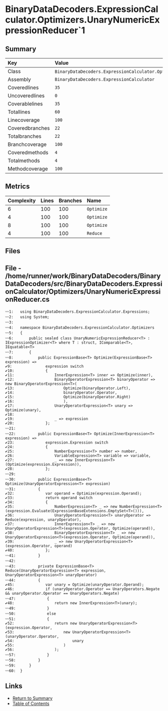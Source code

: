 ﻿# BinaryDataDecoders.ExpressionCalculator.Optimizers.UnaryNumericExpressionReducer`1

## Summary

| Key             | Value                                                                                |
| :-------------- | :----------------------------------------------------------------------------------- |
| Class           | `BinaryDataDecoders.ExpressionCalculator.Optimizers.UnaryNumericExpressionReducer`1` |
| Assembly        | `BinaryDataDecoders.ExpressionCalculator`                                            |
| Coveredlines    | `35`                                                                                 |
| Uncoveredlines  | `0`                                                                                  |
| Coverablelines  | `35`                                                                                 |
| Totallines      | `60`                                                                                 |
| Linecoverage    | `100`                                                                                |
| Coveredbranches | `22`                                                                                 |
| Totalbranches   | `22`                                                                                 |
| Branchcoverage  | `100`                                                                                |
| Coveredmethods  | `4`                                                                                  |
| Totalmethods    | `4`                                                                                  |
| Methodcoverage  | `100`                                                                                |

## Metrics

| Complexity | Lines | Branches | Name       |
| :--------- | :---- | :------- | :--------- |
| 6          | 100   | 100      | `Optimize` |
| 4          | 100   | 100      | `Optimize` |
| 8          | 100   | 100      | `Optimize` |
| 4          | 100   | 100      | `Reduce`   |

## Files

## File - /home/runner/work/BinaryDataDecoders/BinaryDataDecoders/src/BinaryDataDecoders.ExpressionCalculator/Optimizers/UnaryNumericExpressionReducer.cs

```CSharp
〰1:   using BinaryDataDecoders.ExpressionCalculator.Expressions;
〰2:   using System;
〰3:   
〰4:   namespace BinaryDataDecoders.ExpressionCalculator.Optimizers
〰5:   {
〰6:       public sealed class UnaryNumericExpressionReducer<T> : IExpressionOptimizer<T> where T : struct, IComparable<T>, IEquatable<T>
〰7:       {
〰8:           public ExpressionBase<T> Optimize(ExpressionBase<T> expression) =>
✔9:               expression switch
✔10:              {
✔11:                  InnerExpression<T> inner => Optimize(inner),
✔12:                  BinaryOperatorExpression<T> binaryOperator => new BinaryOperatorExpression<T>(
✔13:                      Optimize(binaryOperator.Left),
✔14:                      binaryOperator.Operator,
✔15:                      Optimize(binaryOperator.Right)
✔16:                      ),
✔17:                  UnaryOperatorExpression<T> unary => Optimize(unary),
✔18:  
✔19:                  _ => expression
✔20:              };
〰21:  
〰22:          public ExpressionBase<T> Optimize(InnerExpression<T> expression) =>
✔23:              expression.Expression switch
✔24:              {
✔25:                  NumberExpression<T> number => number,
✔26:                  VariableExpression<T> variable => variable,
✔27:                  _ => new InnerExpression<T>(Optimize(expression.Expression)),
✔28:              };
〰29:  
〰30:          public ExpressionBase<T> Optimize(UnaryOperatorExpression<T> expression)
〰31:          {
✔32:              var operand = Optimize(expression.Operand);
✔33:              return operand switch
✔34:              {
✔35:                  NumberExpression<T> _ => new NumberExpression<T>(expression.Evaluate(ExpressionBaseExtensions.EmptySet<T>())),
✔36:                  UnaryOperatorExpression<T> unaryOperator => Reduce(expression, unaryOperator),
✔37:                  InnerExpression<T> _ => new UnaryOperatorExpression<T>(expression.Operator, Optimize(operand)),
✔38:                  BinaryOperatorExpression<T> _ => new UnaryOperatorExpression<T>(expression.Operator, Optimize(operand)),
✔39:                  _ => new UnaryOperatorExpression<T>(expression.Operator, operand)
✔40:              };
〰41:          }
〰42:  
〰43:          private ExpressionBase<T> Reduce(UnaryOperatorExpression<T> expression, UnaryOperatorExpression<T> unaryOperator)
〰44:          {
✔45:              var unary = Optimize(unaryOperator.Operand);
✔46:              if (unaryOperator.Operator == UnaryOperators.Negate && unaryOperator.Operator == UnaryOperators.Negate)
〰47:              {
✔48:                  return new InnerExpression<T>(unary);
〰49:              }
〰50:              else
〰51:              {
✔52:                  return new UnaryOperatorExpression<T>(expression.Operator,
✔53:                      new UnaryOperatorExpression<T>(unaryOperator.Operator,
✔54:                          unary
✔55:                      )
✔56:                  );
〰57:              }
〰58:          }
〰59:      }
〰60:  }
```

## Links

* [Return to Summary](Summary.md)
* [Table of Contents](../TOC.md)

